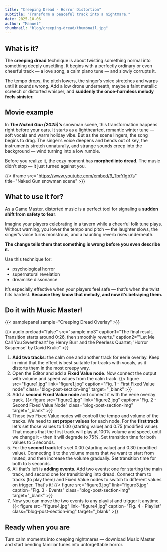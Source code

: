 ```yaml
---
title: "Creeping Dread - Horror Distortion"
subtitle: "Transform a peaceful track into a nightmare."
date: 2025-10-06
author: "Manuel"
thumbnail: "blog/creeping-dread/thumbnail.jpg"
---
```


## What is it?

The **creeping dread** technique is about twisting something normal into something deeply unsettling. It begins with a perfectly ordinary or even cheerful track — a love song, a calm piano tune — and slowly corrupts it.

The tempo drops, the pitch lowers, the singer’s voice stretches and warps until it sounds wrong. Add a low drone underneath, maybe a faint metallic screech or distorted whisper, and **suddenly the once-harmless melody feels sinister.**

## Movie example

In ***The Naked Gun (2025)’s*** snowman scene, this transformation happens right before your ears. It starts as a lighthearted, romantic winter tune — soft vocals and warm holiday vibe. But as the scene lingers, the song begins to drag. The singer’s voice deepens and bends out of key, the instruments stretch unnaturally, and strange sounds creep into the background — wind turning into a low rumble. 

Before you realize it, the cozy moment has **morphed into dread**. The music didn’t stop — it just turned against you.

{{< iframe src="https://www.youtube.com/embed/9_TprYlgb7s" title="Naked Gun snowman scene" >}}

## What to use it for?

As a Game Master, distorted music is a perfect tool for signaling a **sudden shift from safety to fear**. 

Imagine your players celebrating in a tavern while a cheerful folk tune plays. Without warning, you lower the tempo and pitch — the laughter slows, the singer’s voice turns monstrous, and a haunting reverb rises underneath. 

**The change tells them that something is wrong before you even describe it.**

Use this technique for:
- psychological horror
- supernatural revelation
- dreamlike dissonance

It’s especially effective when your players feel safe — that’s when the twist hits hardest. **Because they know that melody, and now it’s betraying them.**

## Do it with Music Master!

{{< samplepanel sample="Creeping Dread Overlay" >}}

{{< audio preload="false" src="sample.mp3" caption1="The final result. Transition starts around 0:26, then smoothly reverts." caption2="'Let Me Call You Sweetheart' by Henry Burr and the Peerless Quartet; 'Horror Suspense' by David Krulic" >}}

1. **Add two tracks**: the calm one and another track for eerie overlay. Keep in mind that the effect is best suitable for tracks with vocals, as it distorts them in the most creepy way.
1. Open the Editor and add a **Fixed Value node**. Now connect the output with volume and speed values from the calm track. {{< figure src="figure1.jpg" link="figure1.jpg" caption="Fig. 1 - First Fixed Value node" class="blog-post-section-img" target="_blank" >}}
1. Add a **second Fixed Value node** and connect it with the eerie overlay track. {{< figure src="figure2.jpg" link="figure2.jpg" caption="Fig. 2 - Second Fixed Value Node" class="blog-post-section-img" target="_blank" >}}
1. Those two Fixed Value nodes will controll the tempo and volume of the tracks. We need to **set proper values** for each node. For the **first track** let's set those values to 1.00 (starting value) and 0.75 (modified value). That means that the first track will play at 100% volume and speed, until we change it - then it will degrade to 75%. Set transition time for both values to 5 seconds.
1. For the **second track** let's set 0.00 (starting value) and 0.30 (modified value). Connecting it to the volume means that we want to start from muted, and then increase the volume gradually. Set transition time for both to 5 seconds.
1. All that's left is **adding events**. Add two events: one for starting the main track, and second one for transitioning into dread. Connect them to tracks (to play them) and Fixed Value nodes to switch to different values on trigger. That's it! {{< figure src="figure3.jpg" link="figure3.jpg" caption="Fig. 3 - Events" class="blog-post-section-img" target="_blank" >}}
1. Now you can move the two events to any playlist and trigger it anytime. {{< figure src="figure4.jpg" link="figure4.jpg" caption="Fig. 4 - Playlist" class="blog-post-section-img" target="_blank" >}}

## Ready when you are

Turn calm moments into creeping nightmares — download Music Master and start bending familiar tunes into unforgettable horror.